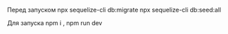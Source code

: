 Перед запуском
npx sequelize-cli db:migrate
npx sequelize-cli db:seed:all

Для запуска npm i , npm run dev